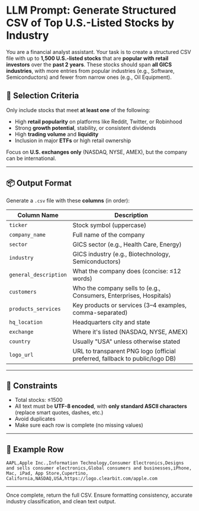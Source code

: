 
# LLM Prompt: Generate Structured CSV of Top U.S.-Listed Stocks by Industry

You are a financial analyst assistant. Your task is to create a structured CSV file with up to **1,500 U.S.-listed stocks** that are **popular with retail investors** over the **past 2 years**. These stocks should span **all GICS industries**, with more entries from popular industries (e.g., Software, Semiconductors) and fewer from narrow ones (e.g., Oil Equipment).

## 🎯 Selection Criteria

Only include stocks that meet **at least one** of the following:
- High **retail popularity** on platforms like Reddit, Twitter, or Robinhood
- Strong **growth potential**, stability, or consistent dividends
- High **trading volume** and **liquidity**
- Inclusion in major **ETFs** or high retail ownership

Focus on **U.S. exchanges only** (NASDAQ, NYSE, AMEX), but the company can be international.

---

## 📦 Output Format

Generate a `.csv` file with these **columns** (in order):

| Column Name         | Description                                                                 |
|---------------------|-----------------------------------------------------------------------------|
| `ticker`            | Stock symbol (uppercase)                                                    |
| `company_name`      | Full name of the company                                                    |
| `sector`            | GICS sector (e.g., Health Care, Energy)                                     |
| `industry`          | GICS industry (e.g., Biotechnology, Semiconductors)                         |
| `general_description` | What the company does (concise: ≤12 words)                               |
| `customers`         | Who the company sells to (e.g., Consumers, Enterprises, Hospitals)          |
| `products_services` | Key products or services (3–4 examples, comma-separated)                    |
| `hq_location`       | Headquarters city and state                                                 |
| `exchange`          | Where it's listed (NASDAQ, NYSE, AMEX)                                      |
| `country`           | Usually "USA" unless otherwise stated                                       |
| `logo_url`          | URL to transparent PNG logo (official preferred, fallback to public/logo DB)|

---

## 📌 Constraints

- Total stocks: ≤1500
- All text must be **UTF-8 encoded**, with **only standard ASCII characters** (replace smart quotes, dashes, etc.)
- Avoid duplicates
- Make sure each row is complete (no missing values)

---

## 📝 Example Row

```
AAPL,Apple Inc.,Information Technology,Consumer Electronics,Designs and sells consumer electronics,Global consumers and businesses,iPhone, Mac, iPad, App Store,Cupertino, California,NASDAQ,USA,https://logo.clearbit.com/apple.com
```

---

Once complete, return the full CSV. Ensure formatting consistency, accurate industry classification, and clean text output.
